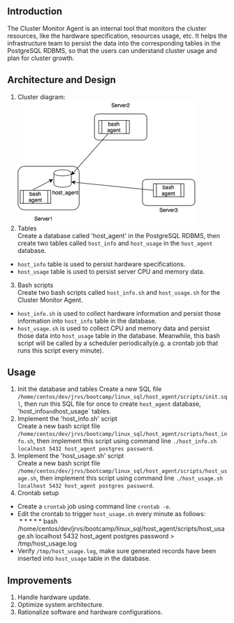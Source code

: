 ## Introduction
The Cluster Monitor Agent is an internal tool that monitors the cluster resources, like the hardware specification, resources usage, etc. It helps the infrastructure team to persist the data into the corresponding tables in the PostgreSQL RDBMS, so that the users can understand cluster usage and plan for cluster growth.

## Architecture and Design
1) Cluster diagram:  
![image](https://github.com/zhenzhangca/Linux_Usage_Agent/blob/master/img-folder/Untitled%20Diagram.jpg)  
2) Tables  
Create a database called 'host_agent' in the PostgreSQL RDBMS, then create two tables called `host_info` and `host_usage` in the `host_agent` database.   
- `host_info` table is used to persist hardware specifications.  
- `host_usage` table is used to persist server CPU and memory data.
3) Bash scripts  
Create two bash scripts called `host_info.sh` and `host_usage.sh` for the Cluster Monitor Agent.  
- `host_info.sh` is used to collect hardware information and persist those information into `host_info` table in the database.   
- `host_usage.sh` is used to collect CPU and memory data and persist those data into `host_usage` table in the database. Meanwhile, this bash script will be called by a scheduler periodically(e.g. a crontab job that runs this script every minute).

## Usage
1) Init the database and tables
Create a new SQL file `/home/centos/dev/jrvs/bootcamp/linux_sql/host_agent/scripts/init.sql`, then run this SQL file for once to create `host_agent` database, 'host_info` and `host_usage` tables.
2) Implement the 'host_info.sh' script  
Create a new bash script file `/home/centos/dev/jrvs/bootcamp/linux_sql/host_agent/scripts/host_info.sh`, then implement this script using command line `./host_info.sh localhost 5432 host_agent postgres password`.
3) Implement the 'host_usage.sh' script  
Create a new bash script file `/home/centos/dev/jrvs/bootcamp/linux_sql/host_agent/scripts/host_usage.sh`, then implement this script using command line `./host_usage.sh localhost 5432 host_agent postgres password`.
4) Crontab setup  
- Create a `crontab` job using command line `crontab -e`.  
- Edit the crontab to trigger `host_usage.sh` every minute as follows:   
&nbsp;* * * * * bash  
/home/centos/dev/jrvs/bootcamp/linux_sql/host_agent/scripts/host_usage.sh localhost 5432 host_agent postgres password > /tmp/host_usage.log  
- Verify `/tmp/host_usage.log`, make sure generated records have been inserted into `host_usage` table in the database. 

## Improvements
1) Handle hardware update.  
2) Optimize system architecture.  
3) Rationalize software and hardware configurations.
